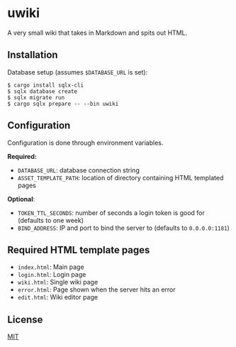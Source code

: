 # uwiki

A very small wiki that takes in Markdown and spits out HTML.

## Installation

Database setup (assumes `$DATABASE_URL` is set):
```
$ cargo install sqlx-cli
$ sqlx database create
$ sqlx migrate run
$ cargo sqlx prepare -- --bin uwiki
```

## Configuration

Configuration is done through environment variables.

**Required:**
* `DATABASE_URL`: database connection string
* `ASSET_TEMPLATE_PATH`: location of directory containing HTML templated pages

**Optional**:
* `TOKEN_TTL_SECONDS`: number of seconds a login token is good for (defaults to one week)
* `BIND_ADDRESS`: IP and port to bind the server to (defaults to `0.0.0.0:1181`)

## Required HTML template pages

* `index.html`: Main page
* `login.html`: Login page
* `wiki.html`: Single wiki page
* `error.html`: Page shown when the server hits an error
* `edit.html`: Wiki editor page

## License
[MIT](LICENSE.md)

